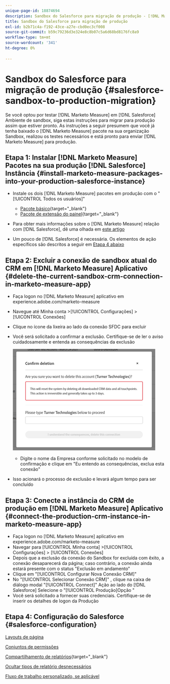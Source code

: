 ```yaml
---
unique-page-id: 18874694
description: Sandbox do Salesforce para migração de produção - [!DNL Marketo Measure] - Documentação do produto
title: Sandbox do Salesforce para migração de produção
exl-id: b2b71c4a-f192-43ce-a27e-cbd0ec3cf008
source-git-commit: b59c79236d3e324e8c8b07c5a6d68bd8176fc8a9
workflow-type: tm+mt
source-wordcount: '341'
ht-degree: 0%

---
```


# Sandbox do Salesforce para migração de produção {#salesforce-sandbox-to-production-migration}

Se você optou por testar [!DNL Marketo Measure] em [!DNL Salesforce] Ambiente de sandbox, siga estas instruções para migrar para produção assim que estiver pronto. As instruções a seguir presumem que você já tenha baixado o [!DNL Marketo Measure] pacote na sua organização Sandbox, realizou os testes necessários e está pronto para enviar [!DNL Marketo Measure] para produção.

## Etapa 1: Instalar [!DNL Marketo Measure] Pacotes na sua produção [!DNL Salesforce] Instância {#install-marketo-measure-packages-into-your-production-salesforce-instance}

* Instale os dois [!DNL Marketo Measure] pacotes em produção com o &quot;[!UICONTROL Todos os usuários]&quot;

   * [Pacote básico](https://appexchange.salesforce.com/appxListingDetail?listingId=a0N3000000B3KLuEAN){target="_blank"}
   * [Pacote de extensão do painel](https://login.salesforce.com/packaging/installPackage.apexp?p0=04t610000001jI6){target="_blank"}

* Para obter mais informações sobre o [!DNL Marketo Measure] relação com [!DNL Salesforce], dê uma olhada em [este artigo](/help/configuration-and-setup/marketo-measure-and-salesforce/how-marketo-measure-and-salesforce-interact.md)
* Um pouco de [!DNL Salesforce] é necessária. Os elementos de ação específicos são descritos a seguir em [Etapa 4 abaixo](#salesforce-configuration)

## Etapa 2: Excluir a conexão de sandbox atual do CRM em [!DNL Marketo Measure] Aplicativo {#delete-the-current-sandbox-crm-connection-in-marketo-measure-app}

* Faça logon no [!DNL Marketo Measure] aplicativo em experience.adobe.com/marketo-measure
* Navegue até Minha conta >[!UICONTROL Configurações] >[!UICONTROL Conexões]
* Clique no ícone da lixeira ao lado da conexão SFDC para excluir
* Você será solicitado a confirmar a exclusão. Certifique-se de ler o aviso cuidadosamente e entenda as consequências da exclusão

   ![](assets/salesforce-sandbox-to-production-migration-1.png)

   * Digite o nome da Empresa conforme solicitado no modelo de confirmação e clique em &quot;Eu entendo as consequências, exclua esta conexão&quot;
* Isso acionará o processo de exclusão e levará algum tempo para ser concluído

## Etapa 3: Conecte a instância do CRM de produção em [!DNL Marketo Measure] Aplicativo {#connect-the-production-crm-instance-in-marketo-measure-app}

* Faça logon no [!DNL Marketo Measure] aplicativo em experience.adobe.com/marketo-measure
* Navegar para [!UICONTROL Minha conta] >[!UICONTROL Configurações] > [!UICONTROL Conexões]
* Depois que a exclusão da conexão do Sandbox for excluída com êxito, a conexão desaparecerá da página; caso contrário, a conexão ainda estará presente com o status &quot;Exclusão em andamento&quot;
* Clique em &quot;[!UICONTROL Configurar Nova Conexão CRM]&quot;
* No &quot;[!UICONTROL Selecionar Conexão CRM]&quot; , clique na caixa de diálogo modal &quot;[!UICONTROL Connect]&quot; Ação ao lado do [!DNL Salesforce] Selecione o &quot;[!UICONTROL Produção]Opção &quot;
* Você será solicitado a fornecer suas credenciais. Certifique-se de inserir os detalhes de logon da Produção

## Etapa 4: Configuração do Salesforce {#salesforce-configuration}

[Layouts de página](/help/configuration-and-setup/marketo-measure-and-salesforce/page-layout-instructions.md)

[Conjuntos de permissões](/help/configuration-and-setup/marketo-measure-and-salesforce/marketo-measure-permission-sets.md)

[Compartilhamento de relatórios](https://help.salesforce.com/articleView?id=analytics_share_folder.htm&amp;type=0){target="_blank"}

[Ocultar tipos de relatório desnecessários](/help/configuration-and-setup/marketo-measure-and-salesforce/hiding-unnecessary-report-types.md)

[Fluxo de trabalho personalizado, se aplicável](/help/advanced-marketo-measure-features/custom-revenue-amount/using-a-custom-revenue-amount-field.md)
